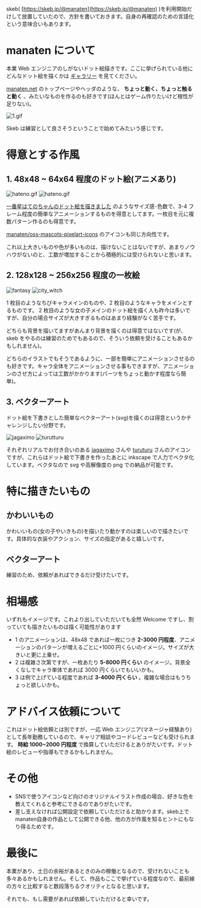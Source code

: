<!--
title: Skeb活動の方針
date:  2023-09-10 00:00
categories: []
-->

skeb( [https://skeb.jp/@manaten](https://skeb.jp/@manaten) )を利用開始だけして放置していたので、方針を書いておきます。自身の再確認のための言語化という意味合いもあります。

<!-- more -->

# manaten について

本業 Web エンジニアのしがないドット絵描きです。ここに挙げられている他にどんなドット絵を描くかは [ギャラリー](https://manaten.net/gallery) を見てください。

[manaten.net](https://manaten.net/) のトップページやヘッダのような、 **ちょっと動く、ちょっと触ると動く** 、みたいなものを作るのも好きです(ほんとはゲーム作りたいけど根性が足りない)。

![1.gif](https://manaten.net/wp-content/uploads/2023/09/header.gif)

Skeb は練習として良さそうということで始めてみたいう感じです。

# 得意とする作風

## 1. 48x48 ~ 64x64 程度のドット絵(アニメあり)

![hateno.gif](https://manaten.net/wp-content/uploads/2023/03/hateno_x2_3.gif)
![hateno.gif](https://manaten.net/wp-content/uploads/2023/03/hateno_x2_4.gif)

[一番星はてのちゃんのドット絵を描きました](https://blog.manaten.net/entry/firststar-hateno-pixelart) のようなサイズ感･色数で、3-4 フレーム程度の簡単なアニメーションするものを得意としてます。一枚目を元に複数パターン作るのも得意です。

[manaten/oss-mascots-pixelart-icons](https://github.com/manaten/oss-mascots-pixelart-icons) のアイコンも同じ方向性です。

これ以上大きいものや色が多いものは、描けないことはないですが、あまりノウハウがないのと、工数が増加することから積極的には受けられないと思います。

## 2. 128x128 ~ 256x256 程度の一枚絵

![fantasy](https://manaten.net/gallery/images/fantasy_2.gif)
![city_witch](https://manaten.net/gallery/images/city_witch.gif)

1 枚目のようなちびキャラメインのものや、2 枚目のようなキャラをメインとするものです。
2 枚目のような女の子メインのドット絵を描く人も昨今は多いですが、自分の場合サイズが大きすぎるものはあまり経験がなく苦手です。

どちらも背景を描いてますがあんまり背景を描くのは得意ではないです(が、skeb をやるのは練習のためでもあるので、そういう依頼を受けることもあるかもしれません)。

どちらのイラストでもそうであるように、一部を簡単にアニメーションさせるのも好きです。キャラ全体をアニメーションさせる事もできますが、アニメーションのさせ方によっては工数がかかります(パーツをちょっと動かす程度なら簡単)。

## 3. ベクターアート

ドット絵を下書きとした簡単なベクターアート(svg)を描くのは得意というかチャレンジしたい分野です。

![jagaximo](https://manaten.net/wp-content/uploads/2023/09/jagaximo.png)
![turutturu](https://manaten.net/wp-content/uploads/2023/09/turuturu_big.png)

それぞれリアルでお付き合いのある [jagaximo](https://twitter.com/jagaximo) さんや [turuturu](https://www.youtube.com/@turuturu8405) さんのアイコンですが、これらはドット絵で下書きを作ったあとに inkscape で人力でベクタ化しています。ベクタなので svg や高解像度の png での納品が可能です。

# 特に描きたいもの

## かわいいもの

かわいいもの(女の子やいきもの)を描いたり動かすのは楽しいので描きたいです。具体的な衣装やアクション、サイズの指定があると嬉しいです。

## ベクターアート

練習のため、依頼があればできるだけ受けたいです。

# 相場感

いずれもイメージです。これより出していただいても全然 Welcome ですし、割っていても描きたいものは描く可能性があります

- 1 のアニメーションは、48x48 であれば一枚につき **2-3000 円程度**、アニメーションのパターンが増えるごとに+1000 円くらいのイメージ。サイズが大きいと更に上乗せ。
- 2 は複雑さ次第ですが、一枚あたり **5-8000 円くらい** のイメージ。背景全くなしでキャラ単体であれば 3000 円くらいでもいいかも。
- 3 は例で上げている程度であれば **3-4000 円くらい** 。複雑な場合はもうちょっと欲しいかも。

# アドバイス依頼について

これはドット絵依頼とは別ですが、一応 Web エンジニア(マネージャ経験あり)として長年勤務しているので、キャリア相談やコードレビューなども受けられます。 **時給 1000~2000 円程度** で換算していただけるとありがたいです。ドット絵のレビューや指導もできるかもしれません。

# その他

- SNSで使うアイコンなど向けのオリジナルイラスト作成の場合、好きな色を教えてくれると参考にできるのでありがたいです。
- 差し支えなければ公開設定で依頼していただけると助かります。skeb上でmanaten自身の作品として公開できる他、他の方が作風を知るヒントにもなり得るためです。

# 最後に

本業があり、土日の余裕があるときのみの稼働となるので、受けれないことも多々あるかもしれません。そして、作品もここで挙げている程度なので、最前線の方々と比較すると数段落ちるクオリティとなると思います。

それでも、もし需要があれば依頼していただけると幸いです。
